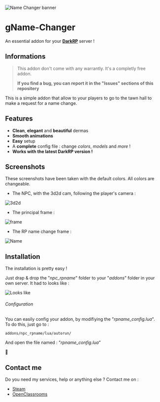![Name Changer banner](https://image.noelshack.com/fichiers/2017/45/6/1510397731-banner.png)
# gName-Changer
An essential addon for your **[DarkRP](http://darkrp.com/)** server !

## Informations
> This addon don't come with any warrantly. It's a completly free addon.
>
> **If you find a bug, you can report it in the "Issues" sections of this repositery**

This is a simple addon that allow to your players to go to the tawn hall to make a request for a name change.

## Features
* **Clean**, **elegant** and **beautiful** dermas
* **Smooth animations**
* **Easy** setup
* A **complete** config file : change *colors*, *models* and *more* !
* **Works with the latest DarkRP version !**

## Screenshots
These screenshots have been taken with the default colors. All colors are changeable.

* The NPC, with the 3d2d cam, following the player's camera :

![3d2d](https://image.noelshack.com/fichiers/2017/45/6/1510397731-png-view.png)

* The principal frame :

![frame](https://image.noelshack.com/fichiers/2017/45/6/1510397731-derma.png)

* The RP name change frame :

![Name](https://image.noelshack.com/fichiers/2017/45/6/1510397731-name-derma.png)

## Installation
The installation is pretty easy !

Just drap & drop the "*npc_rpname*" folder to your "*addons*" folder in your own server.
It had to looks like :

![Looks like](https://image.noelshack.com/fichiers/2017/45/6/1510399504-looks-like.png)

  ###### Configuration
You can easily config your addon, by modifiying the "*rpname_config.lua*".
To do this, just go to :

`addons/npc_rpname/lua/autorun/`

And open the file named : "*rpname_config.lua*"

:kiss:
## Contact me
Do you need my services, help or anything else ? Contact me on :

* [Steam](https://steamcommunity.com/id/EpicGaby)
* [OpenClassrooms](https://openclassrooms.com/membres/gabrielsantamaria)